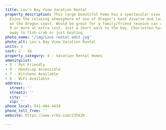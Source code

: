 ```yaml
---
title: Lou's Bay View Vacation Rental
property_description: This large beautiful home has a spectacular view of the Bay.
  Enjoy the relaxing atmosphere of one of Oregon’s most diverse and largest cities
  on the Oregon coast. Would be great for a family/friend reunion can accommodate
  9 or more at extra cost. Just a short walk to the bay. Charleston harbor 2 miles
  away to fish-crab or just boating.
photo_name: "/img/Lous rental edit.jpg"
photo_alt: Lou's Bay View Vacation Rental
units: 1
cost: 2 - $$
property_category: 4 - Vacation Rental Homes
amenityList:
- 5 - Pet Friendly
- 9 - Handicap Accessible
- 7 - Kitchens Available
- 6 - WiFi Available
address:
  street: ''
  street2: ''
  city: ''
  zip: ''
phone_local: 541-404-4419
phone_toll_free: ''
website: https://www.vrbo.com/235620

---
```

